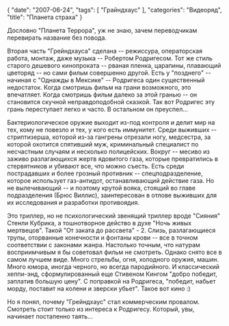 {
   "date": "2007-06-24",
   "tags": [
      "Грайндхаус"
   ],
   "categories": "Видеоряд",
   "title": "Планета страха"
}

Дословно "Планета Террора", уж не знаю, зачем переводчикам перевирать название без повода.

Вторая часть "Грейндхауса" сделана -- режиссура, операторская работа, монтаж, даже музыка -- Робертом Родригесом. Тот же стиль старого дешевого кинопроката -- рваная пленка, царапины, плавающий цветоряд -- но сами фильм совершенно другой. Есть у "позднего" -- начиная с "Однажды в Мексике" -- Родригеса один существенный недостаток. Когда смотришь фильм на грани возможного, это впечатляет. Когда смотришь фильм далеко за этой гранью -- он становится скучной неправдоподобной сказкой. Так вот Родригес эту грань переступает легко и часто. В остальном он преуспел...

Бактериологическое оружие выходит из-под контроля и делит мир на тех, кому не повезло и тех, у кого есть иммунитет. Среди выживших -- стриптизерша, которой из-за гангрены отрезали ногу, медсестра, за которой охотится спятивший муж, криминальный специалист по несчастным случаям и несколько полицейских. Вокруг -- месиво из заживо разлагающихся жертв ядовитого газа, которые превратились в стервятников и убивают все, что можно съесть. Есть среди пострадавших и более грозный противник -- спецподразделение, которое использует газ-антидот, останавливающий действие газа. Но не вылечивающий -- и поэтому крутой вояка, стоящий во главе подразделения (Брюс Виллис), заинтересован в отлове выживших для их исследования и разработки противоядия.

Это триллер, но не психологический звенящий триллер вроде "Сияния" Стенли Кубрика, а тошнотворное действо в духе "Ночь живых мертвецов". Такой "От заката до рассвета" - 2. Слизь, разлагающиеся трупы, оторванные конечности и фонтаны крови -- все в точном соответствии с законами жанра. Настолько точным, что натурам восприимчивым я бы советовал фильм не смотреть. Однако снято все в самом лучшем виде. Много стрельбы, огня, холодного оружия, машин. Много юмора, иногда черного, но всегда пародийного. И классический хеппи-энд, сформулированный еще Стивеном Кингом "добро победит, заплатив большую цену". С поправкой на Родригеса, "победит, набьет морду, поставит на колени и зверски убьет". Такое вот кино :)

Но я понял, почему "Грейндхаус" стал коммерческим провалом. Смотреть стоит только из интереса к Родригесу. Который, увы, начинает постапенно таять...
